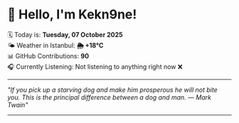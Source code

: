 # 👋 Hello, I'm Kekn9ne!

🗓️ Today is: **Tuesday, 07 October 2025**  
🌤️ Weather in Istanbul: **🌦   +18°C**  
📊 GitHub Contributions: **90**  
🎧 Currently Listening: Not listening to anything right now ❌

---

_"If you pick up a starving dog and make him prosperous he will not bite you. This is the principal difference between a dog and man. — *Mark Twain*"_

---
